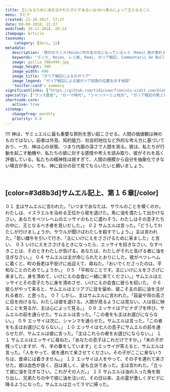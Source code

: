```yaml
---
title: 王になるために油を注がれたダビデあるいは<br>恵みによって王となること
menu: ダビデ
created: 21-10-2017, 17:27
date: 08-09-2018, 21:37
modified: 26-11-2018, 20:14
itempage: Article
taxonomy:
    category: [docs, ja]
metadata:
   description: '現代のランス(Reims)市の名の元になっているレミ（Remi）族が表れるカエサル（Cæsar）が書いた「ガリア戦記（Commentarii de Bello Gallico）」の第２巻の前半（ベルガエ人たちの遠征）の文書の紹介と引用文書を提供しています。'
   keywords: 'ランス, Reims, レミ族, Remi, ガリア戦記, Commentarii de Bello Gallico, ベルガエ人たちの遠征, カエサル, Cæsar'
   image: gallia_700x490.jpg
   image_height: 700
   image_width: 490
   image_title: "ガリア戦記によるのガリア"
   image_legend: "ガリア戦記による諸ガリア部族の位置を示す地図"
   'twitter:card': summary
significantlinks: ["https://github.com/tidiview/francois-vidit.com/blob/master/user/sites/docs/pages/01.home/03.reims/03.sacre/01.david/docs.ja.md"]
specialty: ["ランス歴史", "ローマ時代", "シャンパーニュ地方", "ガリア戦記の第２巻前半", "レミ族", "ユリウス・カエサル", "ベルガエ人たちの遠征"]
shortcode-core:
   active: true
sitemap:
   changefreq: monthly
   priority: 0.8
---
```

!!!! 神は、サミュエルに最も重要な原則を思い起こさせる。人間の価値観は神のものではない。前者は外見、知的能力、社会的地位など外的な考え方に基づいており、一方、神は心の状態、つまり内面の深さで人間を測る。彼は、私たちが行動を起こす動機や、私たちの彼に対する感情や考えを読み取り、彼がそれを高く評価している。私たちの精神性は弱すぎて、人間の規模から自分を抽象化できない場合が多い。でも、神に自分の目で見てもらいたいと願いましょう。

<br>

## [color=#3d8b3d]サムエル記上、第１６章[/color]

０１ 主はサムエルに言われた。「いつまであなたは、サウルのことを嘆くのか。わたしは、イスラエルを治める王位から彼を退けた。角に油を満たして出かけなさい。あなたをベツレヘムのエッサイのもとに遣わそう。わたしはその息子たちの中に、王となるべき者を見いだした。」 
０２ サムエルは言った。「どうしてわたしが行けましょうか。サウルが聞けばわたしを殺すでしょう。」主は言われた。「若い雌牛を引いて行き、『主にいけにえをささげるために来ました』と言い、 
０３ いけにえをささげるときになったら、エッサイを招きなさい。なすべきことは、そのときわたしが告げる。あなたは、わたしがそれと告げる者に油を注ぎなさい。」 
０４ サムエルは主が命じられたとおりにした。彼がベツレヘムに着くと、町の長老は不安げに出迎えて、尋ねた。「おいでくださったのは、平和なことのためでしょうか。」 
０５ 「平和なことです。主にいけにえをささげに来ました。身を清めて、いけにえの会食に一緒に来てください。」サムエルはエッサイとその息子たちに身を清めさせ、いけにえの会食に彼らを招いた。 
０６ 彼らがやって来ると、サムエルはエリアブに目を留め、彼こそ主の前に油を注がれる者だ、と思った。 
０７ しかし、主はサムエルに言われた。「容姿や背の高さに目を向けるな。わたしは彼を退ける。人間が見るようには見ない。人は目に映ることを見るが、主は心によって見る。」 
０８ エッサイはアビナダブを呼び、サムエルの前を通らせた。サムエルは言った。「この者をも主はお選びにならない。」 
０９ エッサイは次に、シャンマを通らせた。サムエルは言った。「この者をも主はお選びにならない。」 
１０ エッサイは七人の息子にサムエルの前を通らせたが、サムエルは彼に言った。「主はこれらの者をお選びにならない。」
１１ サムエルはエッサイに尋ねた。「あなたの息子はこれだけですか。」「末の子が残っていますが、今、羊の番をしています」とエッサイが答えると、サムエルは言った。「人をやって、彼を連れて来させてください。その子がここに来ないうちは、食卓には着きません。」 
１２ エッサイは人をやって、その子を連れて来させた。彼は血色が良く、目は美しく、姿も立派であった。主は言われた。「立って彼に油を注ぎなさい。これがその人だ。」 
１３ サムエルは油の入った角を取り出し、兄弟たちの中で彼に油を注いだ。その日以来、主の霊が激しくダビデに降るようになった。サムエルは立ってラマに帰った。 